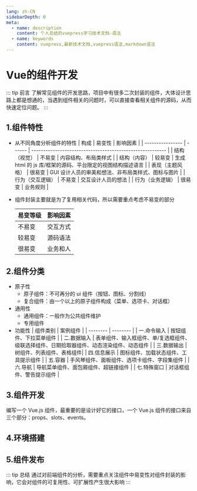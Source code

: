 ```yaml
---
lang: zh-CN
sidebarDepth: 0
meta:
  - name: description
    content: 个人总结的vuepress学习技术文档-语法
  - name: keywords
    content: vuepress,最新技术文档,vuepress语法,markdown语法
---
```


# Vue的组件开发

::: tip 前言
了解常见组件的开发思路，项目中有很多二次封装的组件，大体设计思路上都是想通的，当遇到组件相关的问题时，可以直接查看相关组件的源码，从而快速定位问题。
:::

## 1.组件特性

- 从不同角度分析组件的特性
  | 构成 | 易变性 | 影响因素 |
  | ---------------- | ------ | --------------------------------------------------------- |
  | 结构（视觉） | 不易变 | 内容结构、布局类样式 |
  | 结构（内容） | 较易变 | 生成 html 的 js 库/框架的源码、平台限定的视图结构描述语言 |
  | 表现（主题风格） | 很易变 | GUI 设计人员的审美和想法、非布局类样式、图标与图片 |
  | 行为（交互逻辑） | 不易变 | 交互设计人员的想法 |
  | 行为（业务逻辑） | 很易变 | 业务规则 |

- 组件封装主要就是为了复用相关代码，所以需要重点考虑不易变的部分

  | 易变等级 | 影响因素 |
  | -------- | -------- |
  | 不易变   | 交互方式 |
  | 较易变   | 源码语法 |
  | 很易变   | 业务和人 |

## 2.组件分类

- 原子性
  - 原子组件：不可再分的 ui 组件（按钮、图标、分割线）
  - 复合组件：由一个以上的原子组件构成（菜单、选项卡、对话框）
- 通用性
  - 通用组件：一般作为公共组件维护
  - 专用组件
- 功能性
  | 组件类别 | 案例组件 |
  | -------- | -------- |
  | 一.命令输入 | 按钮组件、下拉菜单组件 |
  | 二.数据输入 | 表单组件、输入框组件、单/复选框组件、级联选择组件、日期拾取器组件、动态渲染组件、动态组件 |
  | 三.数据输出 | 树组件、列表组件、表格组件|
  | 四.信息展示 | 图标组件、加载状态组件、工具提示组件 |
  | 五.容器 | 手风琴组件、面板组件、选项卡组件、字段集组件 |
  | 六.导航 | 导航菜单组件、面包屑组件、超链接组件 |
  | 七.特殊窗口 | 对话框组件、警告提示组件 |
## 3.组件开发
编写一个 Vue.js 组件，最重要的是设计好它的接口，一个 Vue.js 组件的接口来自三个部分：props、slots、events。
## 4.环境搭建

## 5.组件发布

::: tip 总结
通过对前端组件的分析，需要重点关注组件中易变性对组件封装的影响，它会对组件的可复用性、可扩展性产生很大影响
:::
